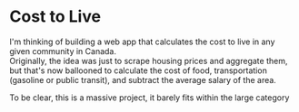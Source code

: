 # Cost to Live

I'm thinking of building a web app that calculates the cost to live in any given community in Canada.  
Originally, the idea was just to scrape housing prices and aggregate them, but that's now ballooned to calculate the cost of 
food, transportation (gasoline or public transit), and subtract the average salary of the area. 

To be clear, this is a massive project, it barely fits within the large category
